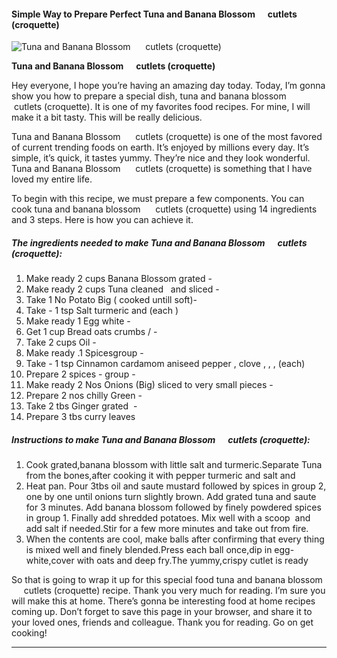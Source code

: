             

#### Simple Way to Prepare Perfect Tuna and Banana Blossom      cutlets (croquette)

![Tuna and Banana Blossom      cutlets (croquette)](https://img-global.cpcdn.com/recipes/f672d3024209333d/751x532cq70/tuna-and-banana-blossom-cutlets-croquette-recipe-main-photo.jpg)

**Tuna and Banana Blossom      cutlets (croquette)**

Hey everyone, I hope you’re having an amazing day today. Today, I’m gonna show you how to prepare a special dish, tuna and banana blossom      cutlets (croquette). It is one of my favorites food recipes. For mine, I will make it a bit tasty. This will be really delicious.

Tuna and Banana Blossom      cutlets (croquette) is one of the most favored of current trending foods on earth. It’s enjoyed by millions every day. It’s simple, it’s quick, it tastes yummy. They’re nice and they look wonderful. Tuna and Banana Blossom      cutlets (croquette) is something that I have loved my entire life.

To begin with this recipe, we must prepare a few components. You can cook tuna and banana blossom      cutlets (croquette) using 14 ingredients and 3 steps. Here is how you can achieve it.

##### The ingredients needed to make Tuna and Banana Blossom      cutlets (croquette):

1.  Make ready 2 cups Banana Blossom grated -
2.  Make ready 2 cups Tuna cleaned   and sliced -
3.  Take 1 No Potato Big ( cooked untill soft)-
4.  Take - 1 tsp Salt turmeric and (each )
5.  Make ready 1 Egg white -
6.  Get 1 cup Bread oats crumbs / -
7.  Take 2 cups Oil -
8.  Make ready .1 Spicesgroup -
9.  Take - 1 tsp Cinnamon cardamom aniseed pepper , clove , , , (each)
10.  Prepare 2 spices - group -
11.  Make ready 2 Nos Onions (Big) sliced to very small pieces -
12.  Prepare 2 nos chilly Green -
13.  Take 2 tbs Ginger grated  -
14.  Prepare 3 tbs curry leaves

##### Instructions to make Tuna and Banana Blossom      cutlets (croquette):

1.  Cook grated,banana blossom with little salt and turmeric.Separate Tuna from the bones,after cooking it with pepper turmeric and salt and
2.  Heat pan. Pour 3tbs oil and saute mustard followed by spices in group 2, one by one until onions turn slightly brown. Add grated tuna and saute for 3 minutes. Add banana blossom followed by finely powdered spices in group 1. Finally add shredded potatoes. Mix well with a scoop  and add salt if needed.Stir for a few more minutes and take out from fire.
3.  When the contents are cool, make balls after confirming that every thing is mixed well and finely blended.Press each ball once,dip in egg-white,cover with oats and deep fry.The yummy,crispy cutlet is ready

So that is going to wrap it up for this special food tuna and banana blossom      cutlets (croquette) recipe. Thank you very much for reading. I’m sure you will make this at home. There’s gonna be interesting food at home recipes coming up. Don’t forget to save this page in your browser, and share it to your loved ones, friends and colleague. Thank you for reading. Go on get cooking!

* * *